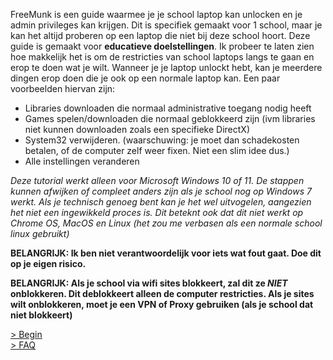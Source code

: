 FreeMunk is een guide waarmee je je school laptop kan unlocken en je admin privileges kan krijgen. Dit is specifiek gemaakt voor 1 school, maar je kan het altijd proberen op een laptop die niet bij deze school hoort. Deze guide is gemaakt voor **educatieve doelstellingen**. Ik probeer te laten zien hoe makkelijk het is om de restricties van school laptops langs te gaan en erop te doen wat je wilt. Wanneer je je laptop unlockt hebt, kan je meerdere dingen erop doen die je ook op een normale laptop kan. Een paar voorbeelden hiervan zijn:
* Libraries downloaden die normaal administrative toegang nodig heeft
* Games spelen/downloaden die normaal geblokkeerd zijn (ivm libraries niet kunnen downloaden zoals een specifieke DirectX)
* System32 verwijderen. (waarschuwing: je moet dan schadekosten betalen, of de computer zelf weer fixen. Niet een slim idee dus.)
* Alle instellingen veranderen

*Deze tutorial werkt alleen voor Microsoft Windows 10 of 11. De stappen kunnen afwijken of compleet anders zijn als je school nog op Windows 7 werkt. Als je technisch genoeg bent kan je het wel uitvogelen, aangezien het niet een ingewikkeld proces is. Dit beteknt ook dat dit niet werkt op Chrome OS, MacOS en Linux (het zou me verbasen als een normale school linux gebruikt)*

**BELANGRIJK: Ik ben niet verantwoordelijk voor iets wat fout gaat. Doe dit op je eigen risico.**

**BELANGRIJK: Als je school via wifi sites blokkeert, zal dit ze *NIET* onblokkeren. Dit deblokkeert alleen de computer restricties. Als je sites wilt onblokkeren, moet je een VPN of Proxy gebruiken (als je school dat niet blokkeert)**

[> Begin](START.md)  
[> FAQ](FAQ.md)
